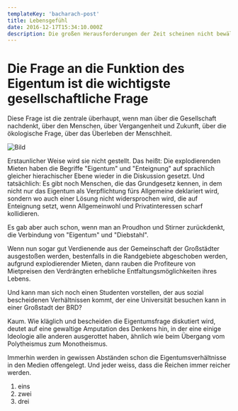 ```yaml
---
templateKey: 'bacharach-post'
title: Lebensgefühl
date: 2016-12-17T15:34:10.000Z
description: Die großen Herausforderungen der Zeit scheinen nicht bewältigbar. Das schafft ein großes Unbehagen.
---
```



# Die Frage an die Funktion des Eigentum ist die wichtigste gesellschaftliche Frage

Diese Frage ist die zentrale überhaupt, wenn man über die Gesellschaft nachdenkt, über den Menschen, über Vergangenheit und Zukunft, über die ökologische Frage, über das Überleben der Menschheit.

![Bild](/img/bach.jpg) 

Erstaunlicher Weise wird sie nicht gestellt. Das heißt: Die explodierenden Mieten haben die Begriffe "Eigentum" und "Enteignung" auf sprachlich gleicher hierachischer Ebene wieder in die Diskussion gesetzt.
Und tatsächlich: Es gibt noch Menschen, die das Grundgesetz kennen, in dem nicht nur das Eigentum als Verpflichtung fürs Allgemeine deklariert wird, sondern wo auch einer Lösung nicht widersprochen wird, die auf Enteignung setzt, wenn Allgemeinwohl und Privatinteressen scharf kollidieren.

Es gab aber auch schon, wenn man an Proudhon und Stirner zurückdenkt, die Verbindung von "Eigentum" und "Diebstahl".

Wenn nun sogar gut Verdienende aus der Gemeinschaft der Großstädter ausgestoßen werden, bestenfalls in die Randgebiete abgeschoben werden, aufgrund explodierender Mieten, dann rauben die Profiteure von Mietpreisen den Verdrängten erhebliche Entfaltungsmöglichkeiten ihres Lebens.

Und kann man sich noch einen Studenten vorstellen, der aus sozial bescheidenen Verhältnissen kommt, der eine Universität besuchen kann in einer Großstadt der BRD?

Kaum. Wie kläglich und bescheiden die Eigentumsfrage diskutiert wird, deutet auf eine gewaltige Amputation des Denkens hin, in der eine einige Ideologie alle anderen ausgerottet haben, ähnlich wie beim Übergang vom Polytheismus zum Monotheismus.

Immerhin werden in gewissen Abständen schon die Eigentumsverhältnisse in den Medien offengelegt. Und jeder weiss, dass die Reichen immer reicher werden.

1. eins
2. zwei
3. drei

